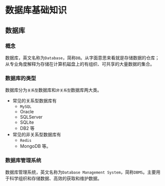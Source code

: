 # 数据库基础知识
## 数据库
### 概念
数据库，英文名称为`Database`，简称`DB`。从字面意思来看就是存储数据的仓库；从专业角度解释为存储在计算机磁盘上的有组织、可共享的大量数据的集合。

### 数据库的类型
数据库分为`关系型`数据库和`非关系型`数据库两大类。
- 常见的关系型数据库有
  - `MySQL`
  - Oracle
  - SQLServer
  - SQLite
  - DB2 等
- 常见的非关系型数据库有
    - `Redis`
    - MongoDB 等。

### 数据库管理系统
数据库管理系统，英文名称为`Database Management System`，简称`DBMS`。主要用于科学组织和存储数据、高效的获取和维护数据。
